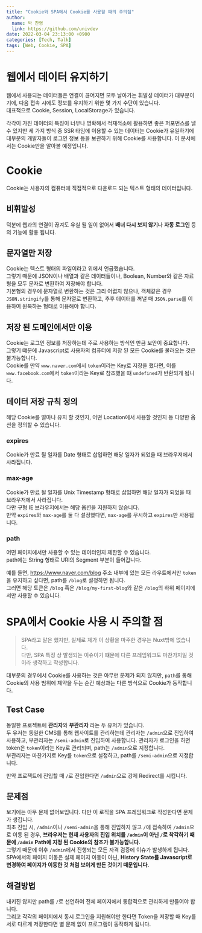 ```yaml
---
title: "Cookie와 SPA에서 Cookie를 사용할 때의 주의점"
author:
  name: 박 찬영
  link: https://github.com/univdev
date: 2022-03-04 23:13:00 +0900
categories: [Tech, Talk]
tags: [Web, Cookie, SPA]
---
```

# 웹에서 데이터 유지하기
웹에서 사용되는 데이터들은 연결이 끊어지면 모두 날아가는 휘발성 데이터가 대부분이기에, 다음 접속 시에도 정보를 유지하기 위한 몇 가지 수단이 있습니다.  
대표적으로 Cookie, Session, LocalStorage가 있습니다.

각각이 가진 데이터의 특징이 너무나 명확해서 적재적소에 활용하면 좋은 퍼포먼스를 낼 수 있지만 세 가지 방식 중 SSR 타임에 이용할 수 있는 데이터는 Cookie가 유일하기에 대부분의 개발자들이 로그인 정보 등을 보관하기 위해 Cookie를 사용합니다. 이 문서에서는 Cookie만을 알아볼 예정입니다.
# Cookie
Cookie는 사용자의 컴퓨터에 직접적으로 다운로드 되는 텍스트 형태의 데이터입니다.  
## 비휘발성
덕분에 웹과의 연결이 끊겨도 유실 될 일이 없어서 **배너 다시 보지 않기**나 **자동 로그인** 등의 기능에 활용 됩니다.
## 문자열만 저장
Cookie는 텍스트 형태의 파일이라고 위에서 언급했습니다.  
그렇기 때문에 JSON이나 배열과 같은 데이터들이나, Boolean, Number와 같은 자료형을 모두 문자로 변환하여 저장해야 합니다.  
기본형의 경우에 문자열로 변환하는 것은 그리 어렵지 않으나, 객체같은 경우 ```JSON.stringify```를 통해 문자열로 변환하고, 추후 데이터를 꺼낼 때 ```JSON.parse```를 이용하여 원복하는 형태로 이용해야 합니다.
## 저장 된 도메인에서만 이용
Cookie는 로그인 정보를 저장하는데 주로 사용하는 방식인 만큼 보안이 중요합니다.  
그렇기 떄문에 Javascript로 사용자의 컴퓨터에 저장 된 모든 Cookie를 불러오는 것은 불가능합니다.  
Cookie를 만약 ```www.naver.com```에서 ```token```이라는 Key로 저장을 했다면, 이를 ```www.facebook.com```에서 ```token```이라는 Key로 참조했을 떄 ```undefined```가 반환되게 됩니다.
## 데이터 저장 규칙 정의
해당 Cookie를 얼마나 유지 할 것인지, 어떤 Location에서 사용할 것인지 등 다양한 옵션을 정의할 수 있습니다.  
### expires
Cookie가 만료 될 일자를 Date 형태로 삽입하면 해당 일자가 되었을 때 브라우저에서 사라집니다.
### max-age
Cookie가 만료 될 일자를 Unix Timestamp 형태로 삽입하면 해당 일자가 되었을 때 브라우저에서 사라집니다.  
다만 구형 IE 브라우저에서는 해당 옵션을 지원하지 않습니다.  
만약 ```expires```와 ```max-age```를 둘 다 설정했다면, ```max-age```를 무시하고 ```expires```만 사용됩니다.
### path
어떤 페이지에서만 사용할 수 있는 데이터인지 제한할 수 있습니다.  
path에는 String 형태로 URI의 Segment 부분이 들어갑니다.

예를 들면, https://www.naver.com/blog 주소 내부에 있는 모든 라우트에서만 ```token```을 유지하고 싶다면, path를 ```/blog```로 설정하면 됩니다.  
그러면 해당 토큰은 ```/blog``` 혹은 ```/blog/my-first-blog```와 같은 ```/blog```의 하위 페이지에서만 사용할 수 있습니다.
# SPA에서 Cookie 사용 시 주의할 점
> SPA라고 말은 했지만, 실제로 제가 이 상황을 마주한 경우는 Nuxt밖에 없습니다.  
> 다만, SPA 특징 상 발생되는 이슈이기 떄문에 다른 프레임워크도 마찬가지일 것이라 생각하고 작성합니다.

대부분의 경우에서 Cookie를 사용하는 것은 아무런 문제가 되지 않지만, ```path```를 통해 Cookie의 사용 범위에 제약을 두는 순간 예상과는 다른 방식으로 Cookie가 동작합니다.  
## Test Case
동일한 프로젝트에 **관리자**와 **부관리자** 라는 두 유저가 있습니다.  
두 유저는 동일한 CMS를 통해 웹사이트를 관리하는데 관리자는 ```/admin```으로 진입하여 사용하고, 부관리자는 ```/semi-admin```로 진입하여 사용합니다.
관리자가 로그인을 하면 token은 ```token```이라는 Key로 관리되며, path는 ```/admin```으로 지정합니다.  
부관리자는 마찬가지로 Key를 ```token```으로 설정하고, path를 ```/semi-admin```으로 지정합니다.

만약 프로젝트에 진입할 때 ```/```로 진입한다면 ```/admin```으로 강제 Redirect를 시킵니다.
## 문제점
보기에는 아무 문제 없어보입니다. 다만 이 로직을 SPA 프레임워크로 작성한다면 문제가 생깁니다.  
최초 진입 시, ```/admin```이나 ```/semi-admin```을 통해 진입하지 않고 ```/```에 접속하여 ```/admin```으로 이동 된 경우, **브라우저는 현재 사용자의 진입 위치를 ```/admin```이 아닌 ```/```로 착각하기 때문에 ```/admin``` Path에 지정 된 Cookie의 참조가 불가능합니다.**  
그렇기 때문에 이후 ```/admin```에서 진행되는 모든 자격 검증에 이슈가 발생하게 됩니다.  
SPA에서의 페이지 이동은 실제 페이지 이동이 아닌, **History State를 Javascript로 변경하여 페이지가 이동한 것 처럼 보이게 만든 것이기 때문입니다.**
## 해결방법
내키진 않지만 path를 ```/```로 선언하여 전체 페이지에서 통합적으로 관리하게 만들어야 합니다.  
그리고 각각의 페이지에서 동시 로그인을 지원해야만 한다면 Token을 저장할 때 Key를 서로 다르게 저장한다면 별 문제 없이 프로그램이 동작하게 됩니다.